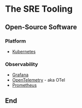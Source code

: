 # The SRE Tooling

## Open-Source Software

### Platform

* [Kubernetes](https://kubernetes.io)

### Observability

* [Grafana](https://grafana.com/oss/grafana/)
* [OpenTelemetry](https://opentelemetry.io) - aka OTel
* [Prometheus](https://prometheus.io)

## End
